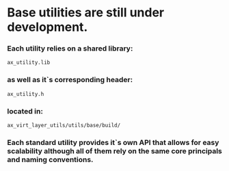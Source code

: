 # Base utilities are still under development.

### Each utility relies on a shared library:
```ax_utility.lib``` 
### as well as it`s corresponding header: 
```ax_utility.h``` 
### located in: 
```ax_virt_layer_utils/utils/base/build/```
### Each standard utility provides it`s own API that allows for easy scalability although all of them rely on the same core principals and naming conventions.

